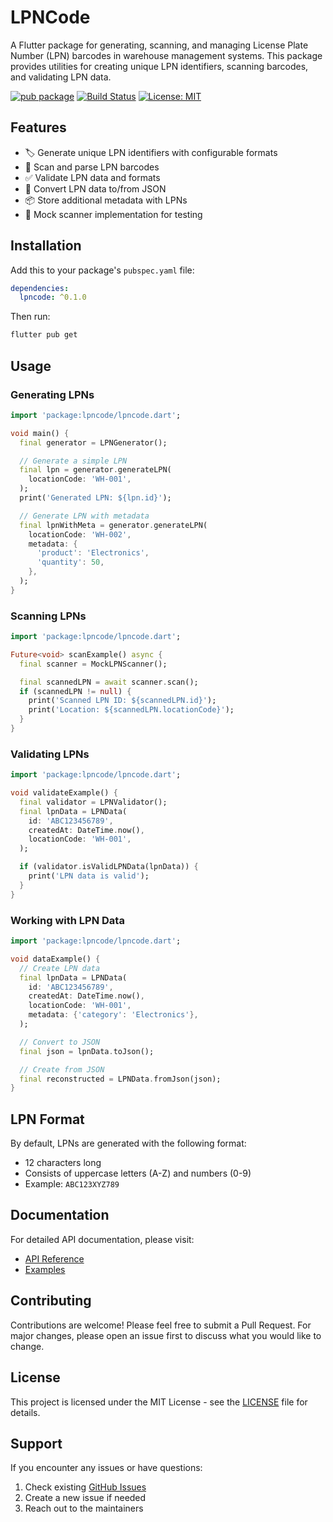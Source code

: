 # LPNCode

A Flutter package for generating, scanning, and managing License Plate Number (LPN) barcodes in warehouse management systems. This package provides utilities for creating unique LPN identifiers, scanning barcodes, and validating LPN data.

[![pub package](https://img.shields.io/pub/v/lpncode.svg)](https://pub.dev/packages/lpncode)
[![Build Status](https://github.com/ab22593k/lpncode/workflows/CI/badge.svg)](https://github.com/ab22593k/lpncode/actions)
[![License: MIT](https://img.shields.io/badge/License-MIT-yellow.svg)](https://opensource.org/licenses/MIT)

## Features

- 🏷️ Generate unique LPN identifiers with configurable formats
- 📱 Scan and parse LPN barcodes
- ✅ Validate LPN data and formats
- 🔄 Convert LPN data to/from JSON
- 📦 Store additional metadata with LPNs
- 🧪 Mock scanner implementation for testing

## Installation

Add this to your package's `pubspec.yaml` file:

```yaml
dependencies:
  lpncode: ^0.1.0
```

Then run:

```bash
flutter pub get
```

## Usage

### Generating LPNs

```dart
import 'package:lpncode/lpncode.dart';

void main() {
  final generator = LPNGenerator();

  // Generate a simple LPN
  final lpn = generator.generateLPN(
    locationCode: 'WH-001',
  );
  print('Generated LPN: ${lpn.id}');

  // Generate LPN with metadata
  final lpnWithMeta = generator.generateLPN(
    locationCode: 'WH-002',
    metadata: {
      'product': 'Electronics',
      'quantity': 50,
    },
  );
}
```

### Scanning LPNs

```dart
import 'package:lpncode/lpncode.dart';

Future<void> scanExample() async {
  final scanner = MockLPNScanner();

  final scannedLPN = await scanner.scan();
  if (scannedLPN != null) {
    print('Scanned LPN ID: ${scannedLPN.id}');
    print('Location: ${scannedLPN.locationCode}');
  }
}
```

### Validating LPNs

```dart
import 'package:lpncode/lpncode.dart';

void validateExample() {
  final validator = LPNValidator();
  final lpnData = LPNData(
    id: 'ABC123456789',
    createdAt: DateTime.now(),
    locationCode: 'WH-001',
  );

  if (validator.isValidLPNData(lpnData)) {
    print('LPN data is valid');
  }
}
```

### Working with LPN Data

```dart
import 'package:lpncode/lpncode.dart';

void dataExample() {
  // Create LPN data
  final lpnData = LPNData(
    id: 'ABC123456789',
    createdAt: DateTime.now(),
    locationCode: 'WH-001',
    metadata: {'category': 'Electronics'},
  );

  // Convert to JSON
  final json = lpnData.toJson();

  // Create from JSON
  final reconstructed = LPNData.fromJson(json);
}
```

## LPN Format

By default, LPNs are generated with the following format:
- 12 characters long
- Consists of uppercase letters (A-Z) and numbers (0-9)
- Example: `ABC123XYZ789`

## Documentation

For detailed API documentation, please visit:
- [API Reference](https://pub.dev/documentation/lpncode/latest/)
- [Examples](https://github.com/ab22593k/lpncode/tree/main/example)

## Contributing

Contributions are welcome! Please feel free to submit a Pull Request. For major changes, please open an issue first to discuss what you would like to change.

## License

This project is licensed under the MIT License - see the [LICENSE](LICENSE) file for details.

## Support

If you encounter any issues or have questions:
1. Check existing [GitHub Issues](https://github.com/ab22593k/lpncode/issues)
2. Create a new issue if needed
3. Reach out to the maintainers
